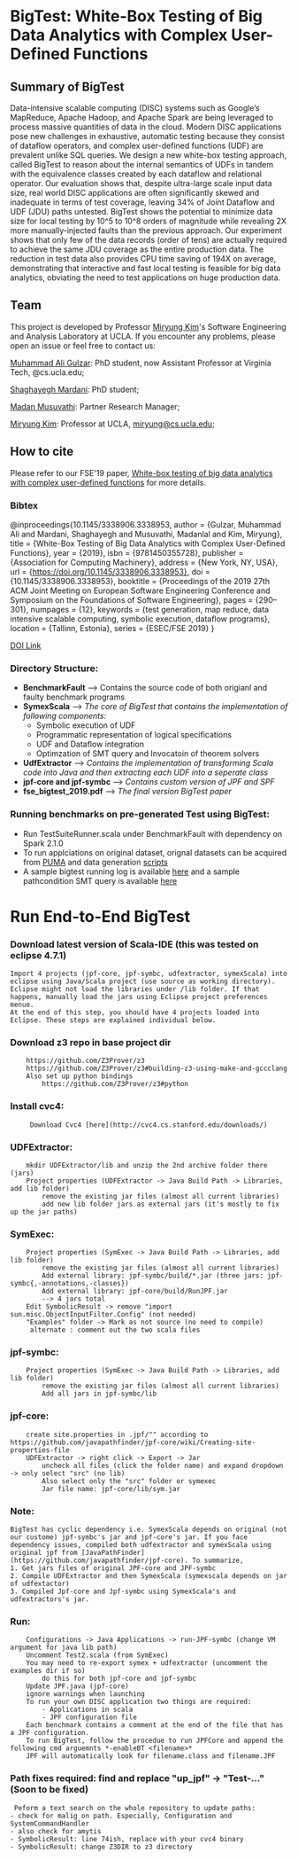 # BigTest: White-Box Testing of Big Data Analytics with Complex User-Defined Functions

## Summary of BigTest 
Data-intensive scalable computing (DISC) systems such as Google’s MapReduce, Apache Hadoop, and Apache Spark are being leveraged to process massive quantities of data in the cloud. Modern DISC applications pose new challenges in exhaustive, automatic testing because they consist of dataflow operators, and complex user-defined functions (UDF) are prevalent unlike SQL queries. We design a new white-box testing approach, called BigTest to reason about the internal semantics of UDFs in tandem with the equivalence classes created by each dataflow and relational operator. Our evaluation shows that, despite ultra-large scale input data size, real world DISC applications are often significantly skewed and inadequate in terms of test coverage, leaving 34% of Joint Dataflow and UDF (JDU) paths untested. BigTest shows the potential to minimize data size for local testing by 10^5 to 10^8 orders of magnitude while revealing 2X more manually-injected faults than the previous approach. Our experiment shows that only few of the data records (order of tens) are actually required to achieve the same JDU coverage as the entire production data. The reduction in test data also provides CPU time saving of 194X on average, demonstrating that interactive and fast local testing is feasible for big data analytics, obviating the need to test applications on huge production data.

## Team 
This project is developed by Professor [Miryung Kim](http://web.cs.ucla.edu/~miryung/)'s Software Engineering and Analysis Laboratory at UCLA. 
If you encounter any problems, please open an issue or feel free to contact us:

[Muhammad Ali Gulzar](https://people.cs.vt.edu/~gulzar/): PhD student, now Assistant Professor at Virginia Tech, @cs.ucla.edu;

[Shaghayegh Mardani](https://github.com/ShaghayeghMrdn): PhD student;

[Madan Musuvathi](https://www.microsoft.com/en-us/research/people/madanm/): Partner Research Manager;  

[Miryung Kim](http://web.cs.ucla.edu/~miryung/): Professor at UCLA, miryung@cs.ucla.edu;

## How to cite 
Please refer to our FSE'19 paper, [White-box testing of big data analytics with complex user-defined functions](http://web.cs.ucla.edu/~miryung/Publications/fse2019-bigtest.pdf) for more details. 
### Bibtex  
@inproceedings{10.1145/3338906.3338953,
author = {Gulzar, Muhammad Ali and Mardani, Shaghayegh and Musuvathi, Madanlal and Kim, Miryung},
title = {White-Box Testing of Big Data Analytics with Complex User-Defined Functions},
year = {2019},
isbn = {9781450355728},
publisher = {Association for Computing Machinery},
address = {New York, NY, USA},
url = {https://doi.org/10.1145/3338906.3338953},
doi = {10.1145/3338906.3338953},
booktitle = {Proceedings of the 2019 27th ACM Joint Meeting on European Software Engineering Conference and Symposium on the Foundations of Software Engineering},
pages = {290–301},
numpages = {12},
keywords = {test generation, map reduce, data intensive scalable computing, symbolic execution, dataflow programs},
location = {Tallinn, Estonia},
series = {ESEC/FSE 2019}
}

[DOI Link](https://doi.org/10.1145/3338906.3338953)

### Directory Structure:
* **BenchmarkFault** --> Contains the source code of both origianl and faulty benchmark programs
* **SymexScala** --> *The core of BigTest that contains the implementation of following components:*
    - Symbolic execution of UDF
    - Programmatic representation of logical specifications
    - UDF and Dataflow integration
    - Optimzation of SMT query and Invocatoin of theorem solvers
* **UdfExtractor** --> *Contains the implementation of transforming Scala code into Java and then extracting each UDF into a seperate class*
* **jpf-core and jpf-symbc** --> *Contains custom version of JPF and SPF*
* **fse_bigtest_2019.pdf** --> *The final version BigTest paper*

### Running benchmarks on pre-generated Test using BigTest:
 - Run TestSuiteRunner.scala under BenchmarkFault with dependency on Spark 2.1.0
 - To run applciations on original dataset, orignal datasets can be acquired from [PUMA](https://engineering.purdue.edu/~puma/datasets.htm) and data generation [scripts](https://github.com/maligulzar/BigTest/tree/JPF-integrated/BenchmarksFault/src/datagen)
 - A sample bigtest running log is available [here](https://github.com/maligulzar/BigTest/blob/JPF-integrated/BenchmarksFault/src/gradeanalysis/bigtest_gradanalysis.log) and a sample pathcondition SMT query is available [here](https://github.com/maligulzar/BigTest/blob/JPF-integrated/BenchmarksFault/src/gradeanalysis/pathcondition3.smt) 
 
 # Run End-to-End BigTest 
 
### Download latest version of Scala-IDE (this was tested on eclipse 4.7.1)
    Import 4 projects (jpf-core, jpf-symbc, udfextractor, symexScala) into eclipse using Java/Scala project (use source as working directory). Eclipse might not load the libraries under /lib folder. If that happens, manually load the jars using Eclipse project preferences menue. 
    At the end of this step, you should have 4 projects loaded into Eclipse. These steps are explained individual below. 
        
### Download z3 repo in base project dir
        https://github.com/Z3Prover/z3
        https://github.com/Z3Prover/z3#building-z3-using-make-and-gccclang
        Also set up python bindings
            https://github.com/Z3Prover/z3#python
### Install cvc4:
         Download Cvc4 [here](http://cvc4.cs.stanford.edu/downloads/)
        
### UDFExtractor:
        mkdir UDFExtractor/lib and unzip the 2nd archive folder there (jars)
        Project properties (UDFExtractor -> Java Build Path -> Libraries, add lib folder)
            remove the existing jar files (almost all current libraries)
            add new lib folder jars as external jars (it's mostly to fix up the jar paths)
### SymExec:
        Project properties (SymExec -> Java Build Path -> Libraries, add lib folder)
            remove the existing jar files (almost all current libraries)
            Add external library: jpf-symbc/build/*.jar (three jars: jpf-symbc{,-annotations,-classes})
            Add external library: jpf-core/build/RunJPF.jar
            --> 4 jars total
        Edit SymbolicResult -> remove "import sun.misc.ObjectInputFilter.Config" (not needed)
        "Examples" folder -> Mark as not source (no need to compile)
         alternate : comment out the two scala files
### jpf-symbc:
        Project properties (SymExec -> Java Build Path -> Libraries, add lib folder)
            remove the existing jar files (almost all current libraries)
            Add all jars in jpf-symbc/lib
### jpf-core:
        create site.properties in .jpf/"" according to https://github.com/javapathfinder/jpf-core/wiki/Creating-site-properties-file
        UDFExtractor -> right click -> Export -> Jar 
            uncheck all files (click the folder name) and expand dropdown -> only select "src" (no lib)
            Also select only the "src" folder or symexec
            Jar file name: jpf-core/lib/sym.jar
  
  
### Note: 
    BigTest has cyclic dependency i.e. SymexScala depends on original (not our custome) jpf-symbc's jar and jpf-core's jar. If you face dependency issues, compiled both udfextractor and symexScala using  original jpf from [JavaPathFinder](https://github.com/javapathfinder/jpf-core). To summarize, 
    1. Get jars files of original JPF-core and JPF-symbc
    2. Compile UDFExtractor and then SymexScala (symexscala depends on jar of udfextactor)
    3. Compiled Jpf-core and Jpf-symbc using SymexScala's and udfextractors's jar.

  
 ### Run: 
        Configurations -> Java Applications -> run-JPF-symbc (change VM argument for java lib path)
        Uncomment Test2.scala (from SymExec)
        You may need to re-export symex + udfextractor (uncomment the examples dir if so)
            do this for both jpf-core and jpf-symbc
        Update JPF.java (jpf-core)
        ignore warnings when launching
        To run your own DISC application two things are required:
            - Applications in scala 
            - JPF configuration file 
        Each benchmark contains a comment at the end of the file that has a JPF configuration. 
        To run BigTest, follow the procedue to run JPFCore and append the following cmd arguemnts *-enableBT <filename>*
        JPF will automatically look for filename.class and filename.JPF
### Path fixes required: find and replace "up_jpf" -> "Test-..." (Soon to be fixed)
     Peform a text search on the whole repository to update paths:
    - check for malig on path. Especially, Configuration and SystemCommandHandler
    - also check for amytis
    - SymbolicResult: line 74ish, replace with your cvc4 binary
    - SymbolicResult: change Z3DIR to z3 directory
